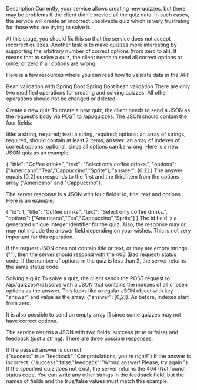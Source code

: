 Description
Currently, your service allows creating new quizzes, but there may be problems if the client didn't provide all the quiz data. In such cases, the service will create an incorrect unsolvable quiz which is very frustrating for those who are trying to solve it.

At this stage, you should fix this so that the service does not accept incorrect quizzes. Another task is to make quizzes more interesting by supporting the arbitrary number of correct options (from zero to all). It means that to solve a quiz, the client needs to send all correct options at once, or zero if all options are wrong.

Here is a few resources where you can read how to validate data in the API:

Bean validation with Spring Boot
Spring Boot bean validation
There are only two modified operations for creating and solving quizzes. All other operations should not be changed or deleted.

Create a new quiz
To create a new quiz, the client needs to send a JSON as the request's body via POST to /api/quizzes. The JSON should contain the four fields:

title: a string, required;
text: a string, required;
options: an array of strings, required, should contain at least 2 items;
answer: an array of indexes of correct options, optional, since all options can be wrong.
Here is a new JSON quiz as an example:

{
  "title": "Coffee drinks",
  "text": "Select only coffee drinks.",
  "options": ["Americano","Tea","Cappuccino","Sprite"],
  "answer": [0,2]
}
The answer equals [0,2] corresponds to the first and the third item from the options array ("Americano" and "Cappuccino").

The server response is a JSON with four fields: id, title, text and options. Here is an example:

{
  "id": 1,
  "title": "Coffee drinks",
  "text": "Select only coffee drinks.",
  "options": ["Americano","Tea","Cappuccino","Sprite"]
}
The id field is a generated unique integer identifier for the quiz. Also, the response may or may not include the answer field depending on your wishes. This is not very important for this operation.

If the request JSON does not contain title or text, or they are empty strings (""), then the server should respond with the 400 (Bad request) status code. If the number of options in the quiz is less than 2, the server returns the same status code.

Solving a quiz
To solve a quiz, the client sends the POST request to /api/quizzes/{id}/solve with a JSON that contains the indexes of all chosen options as the answer. This looks like a regular JSON object with key "answer" and value as the array: {"answer": [0,2]}. As before, indexes start from zero.

It is also possible to send an empty array [] since some quizzes may not have correct options.

The service returns a JSON with two fields: success (true or false) and feedback (just a string). There are three possible responses.

If the passed answer is correct:
{"success":true,"feedback":"Congratulations, you're right!"}
If the answer is incorrect:
{"success":false,"feedback":"Wrong answer! Please, try again."}
If the specified quiz does not exist, the server returns the 404 (Not found) status code.
You can write any other strings in the feedback field, but the names of fields and the true/false values must match this example.
